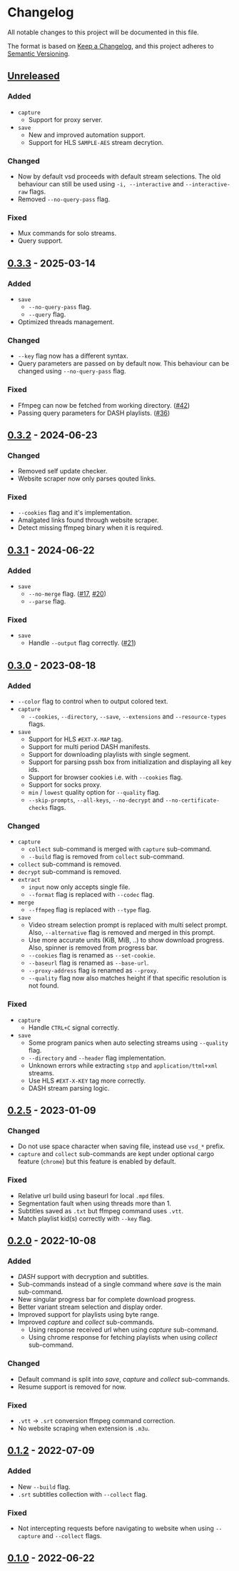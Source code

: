 # Changelog

All notable changes to this project will be documented in this file.

The format is based on [Keep a Changelog](https://keepachangelog.com/en/1.0.0),
and this project adheres to [Semantic Versioning](https://semver.org/spec/v2.0.0.html).

## [Unreleased]

### Added

- `capture`
  - Support for proxy server.
- `save`
  - New and improved automation support.
  - Support for HLS `SAMPLE-AES` stream decrytion.

### Changed

- Now by default vsd proceeds with default stream selections. The old behaviour can still be used using `-i, --interactive` and `--interactive-raw` flags.
- Removed `--no-query-pass` flag.

### Fixed

- Mux commands for solo streams.
- Query support.

## [0.3.3] - 2025-03-14

### Added

- `save`
  - `--no-query-pass` flag.
  - `--query` flag.
- Optimized threads management.

### Changed

- `--key` flag now has a different syntax.
- Query parameters are passed on by default now. This behaviour can be changed using `--no-query-pass` flag.

### Fixed

- Ffmpeg can now be fetched from working directory. ([#42](https://github.com/clitic/vsd/issues/42))
- Passing query parameters for DASH playlists. ([#36](https://github.com/clitic/vsd/issues/36))

## [0.3.2] - 2024-06-23

### Changed

- Removed self update checker.
- Website scraper now only parses qouted links.

### Fixed

- `--cookies` flag and it's implementation.
- Amalgated links found through website scraper.
- Detect missing ffmpeg binary when it is required.

## [0.3.1] - 2024-06-22

### Added

- `save`
  - `--no-merge` flag. ([#17](https://github.com/clitic/vsd/issues/17), [#20](https://github.com/clitic/vsd/issues/20))
  - `--parse` flag.

### Fixed

- `save`
  - Handle `--output` flag correctly. ([#21](https://github.com/clitic/vsd/issues/21))

## [0.3.0] - 2023-08-18

### Added

- `--color` flag to control when to output colored text.
- `capture`
  - `--cookies`, `--directory`, `--save`, `--extensions` and `--resource-types` flags.
- `save`
  - Support for HLS `#EXT-X-MAP` tag.
  - Support for multi period DASH manifests.
  - Support for downloading playlists with single segment.
  - Support for parsing pssh box from initialization and displaying all key ids.
  - Support for browser cookies i.e. with `--cookies` flag.
  - Support for socks proxy.
  - `min` / `lowest` quality option for `--quality` flag.
  - `--skip-prompts`, `--all-keys`, `--no-decrypt` and `--no-certificate-checks` flags.

### Changed

- `capture`
  - `collect` sub-command is merged with `capture` sub-command.
  - `--build` flag is removed from `collect` sub-command.
- `collect` sub-command is removed.
- `decrypt` sub-command is removed.
- `extract`
  - `input` now only accepts single file.
  - `--format` flag is replaced with `--codec` flag.
- `merge`
  - `--ffmpeg` flag is replaced with `--type` flag.
- `save`
  - Video stream selection prompt is replaced with multi select prompt.
    Also, `--alternative` flag is removed and merged in this prompt. 
  - Use more accurate units (KiB, MiB, ..) to show download progress.
    Also, spinner is removed from progress bar.
  - `--cookies` flag is renamed as `--set-cookie`.
  - `--baseurl` flag is renamed as `--base-url`.
  - `--proxy-address` flag is renamed as `--proxy`.
  - `--quality` flag now also matches height if that specific resolution is not found.

### Fixed

- `capture`
  - Handle `CTRL+C` signal correctly.
- `save`
  - Some program panics when auto selecting streams using `--quality` flag.
  - `--directory` and `--header` flag implementation.
  - Unknown errors while extracting `stpp` and `application/ttml+xml` streams.
  - Use HLS `#EXT-X-KEY` tag more correctly.
  - DASH stream parsing logic.

## [0.2.5] - 2023-01-09

### Changed

- Do not use space character when saving file, instead use `vsd_*` prefix.
- `capture` and `collect` sub-commands are kept under optional cargo feature (`chrome`) but this feature is enabled by default.

### Fixed

- Relative url build using baseurl for local `.mpd` files.
- Segmentation fault when using threads more than 1.
- Subtitles saved as `.txt` but ffmpeg command uses `.vtt`.
- Match playlist kid(s) correctly with `--key` flag.

## [0.2.0] - 2022-10-08

### Added

- *DASH* support with decryption and subtitles.
- Sub-commands instead of a single command where *save* is the main sub-command.
- New singular progress bar for complete download progress.
- Better variant stream selection and display order.
- Improved support for playlists using byte range.
- Improved *capture* and *collect* sub-commands.
  - Using response received url when using *capture* sub-command.
  - Using chrome response for fetching playlists when using *collect* sub-command.

### Changed

- Default command is split into *save*, *capture* and *collect* sub-commands.
- Resume support is removed for now.

### Fixed

- `.vtt` -> `.srt` conversion ffmpeg command correction.
- No website scraping when extension is `.m3u`.

## [0.1.2] - 2022-07-09

### Added

- New `--build` flag.
- `.srt` subtitles collection with `--collect` flag.

### Fixed

- Not intercepting requests before navigating to website when using `--capture` and `--collect` flags.

## [0.1.0] - 2022-06-22

[Unreleased]: https://github.com/clitic/vsd/compare/0.3.3...HEAD
[0.3.3]: https://github.com/clitic/vsd/compare/0.3.2...0.3.3
[0.3.2]: https://github.com/clitic/vsd/compare/0.3.1...0.3.2
[0.3.1]: https://github.com/clitic/vsd/compare/v0.3.0...0.3.1
[0.3.0]: https://github.com/clitic/vsd/compare/v0.2.5...v0.3.0
[0.2.5]: https://github.com/clitic/vsd/compare/v0.2.0...v0.2.5
[0.2.0]: https://github.com/clitic/vsd/compare/v0.1.2...v0.2.0
[0.1.2]: https://github.com/clitic/vsd/compare/v0.1.0...v0.1.2
[0.1.0]: https://github.com/clitic/vsd/releases/tag/v0.1.0
